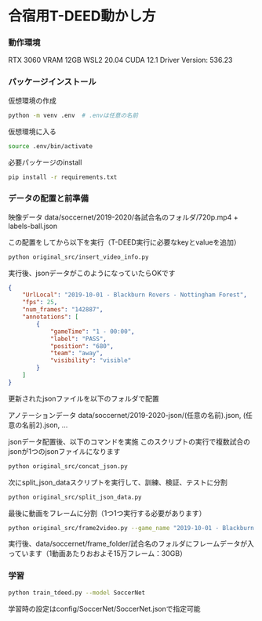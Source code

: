 # 合宿用T-DEED動かし方

### 動作環境
RTX 3060
VRAM 12GB
WSL2 20.04
CUDA 12.1
Driver Version: 536.23

### パッケージインストール

仮想環境の作成
```bash
python -m venv .env  # .envは任意の名前
```

仮想環境に入る
```bash
source .env/bin/activate
```

必要パッケージのinstall
```bash
pip install -r requirements.txt
```

### データの配置と前準備
映像データ
data/soccernet/2019-2020/各試合名のフォルダ/720p.mp4 + labels-ball.json

この配置をしてから以下を実行（T-DEED実行に必要なkeyとvalueを追加）
```bash
python original_src/insert_video_info.py
```
実行後、jsonデータがこのようになっていたらOKです
```json
{
    "UrlLocal": "2019-10-01 - Blackburn Rovers - Nottingham Forest",
    "fps": 25,
    "num_frames": "142887",
    "annotations": [
        {
            "gameTime": "1 - 00:00",
            "label": "PASS",
            "position": "680",
            "team": "away",
            "visibility": "visible"
        }
    ]
}
```
更新されたjsonファイルを以下のフォルダで配置

アノテーションデータ
data/soccernet/2019-2020-json/(任意の名前).json, (任意の名前2).json, ...

jsonデータ配置後、以下のコマンドを実施
このスクリプトの実行で複数試合のjsonが1つのjsonファイルになります
```bash
python original_src/concat_json.py
```
次にsplit_json_dataスクリプトを実行して、訓練、検証、テストに分割

```bash
python original_src/split_json_data.py
```

最後に動画をフレームに分割（1つ1つ実行する必要があります）

```bash
python original_src/frame2video.py --game_name "2019-10-01 - Blackburn Rovers - Nottingham Forest"
```

実行後、data/soccernet/frame_folder/試合名のフォルダにフレームデータが入っています（1動画あたりおおよそ15万フレーム：30GB）


### 学習

```bash
python train_tdeed.py --model SoccerNet
```

学習時の設定はconfig/SoccerNet/SoccerNet.jsonで指定可能



